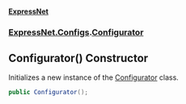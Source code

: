 #### [ExpressNet](ExpressNet.md 'ExpressNet')
### [ExpressNet.Configs](ExpressNet.Configs.md 'ExpressNet.Configs').[Configurator](ExpressNet.Configs.Configurator.md 'ExpressNet.Configs.Configurator')

## Configurator() Constructor

Initializes a new instance of the [Configurator](ExpressNet.Configs.Configurator.md 'ExpressNet.Configs.Configurator') class.

```csharp
public Configurator();
```